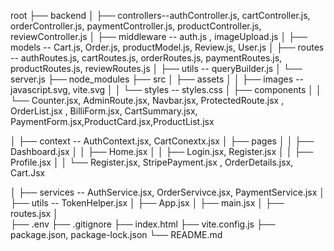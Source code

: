 root
├── backend
│   ├── controllers--authController.js, cartController.js, orderController.js, paymentController.js, productController.js, reviewController.js
│   ├── middleware -- auth.js , imageUpload.js
│   ├── models -- Cart.js, Order.js, productModel.js, Review.js, User.js
│   ├── routes -- authRoutes.js, cartRoutes.js, orderRoutes.js, paymentRoutes.js, productRoutes.js, reviewRoutes.js
│   ├── utils -- queryBuilder.js
│   └── server.js
├── node_modules
├── src
│   ├── assets
│   │   ├── images -- javascript.svg, vite.svg
│   │   └── styles -- styles.css
│   ├── components
│   │   └── Counter.jsx, AdminRoute.jsx, Navbar.jsx, ProtectedRoute.jsx , OrderList.jsx , BilliForm.jsx, CartSummary.jsx, PaymentForm.jsx,ProductCard.jsx,ProductList.jsx

│   ├── context -- AuthContext.jsx, CartConextx.jsx
│   ├── pages
│   │   ├── Dashboard.jsx
│   │   ├── Home.jsx
│   │   ├── Login.jsx, Register.jsx
│   │   ├── Profile.jsx
│   │   └── Register.jsx, StripePayment.jsx , OrderDetails.jsx, Cart.Jsx
        
│   ├── services -- AuthService.jsx, OrderServivce.jsx, PaymentService.jsx
│   ├── utils -- TokenHelper.jsx
│   ├── App.jsx
│   ├── main.jsx
│   ├── routes.jsx
│   
├── .env
├── .gitignore
├── index.html
├── vite.config.js
├── package.json, package-lock.json
└── README.md
